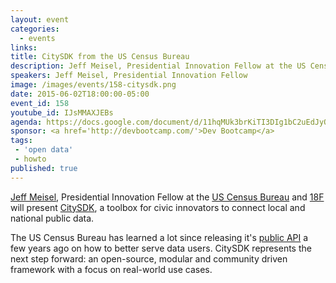```yaml
---
layout: event
categories: 
  - events
links:
title: CitySDK from the US Census Bureau
description: Jeff Meisel, Presidential Innovation Fellow at the US Census Bureau and 18F will present CitySDK, a toolbox for civic innovators to connect local and national public data.
speakers: Jeff Meisel, Presidential Innovation Fellow
image: /images/events/158-citysdk.png
date: 2015-06-02T18:00:00-05:00
event_id: 158
youtube_id: IJsMMAXJEBs
agenda: https://docs.google.com/document/d/11hqMUk3brKiTI3DIg1bC2uEdJyOjkpV-dZ60eRQlV6k/edit#
sponsor: <a href='http://devbootcamp.com/'>Dev Bootcamp</a>
tags: 
 - 'open data'
 - howto
published: true
---
```


[Jeff Meisel](https://twitter.com/Jeff_Meisel), Presidential Innovation Fellow at the [US Census Bureau](http://www.census.gov) and [18F](https://18f.gsa.gov/) will present [CitySDK](http://uscensusbureau.github.io/citysdk/), a toolbox for civic innovators to connect local and national public data.

The US Census Bureau has learned a lot since releasing it's [public API](http://www.census.gov/developers/) a few years ago on how to better serve data users. CitySDK represents the next step forward: an open-source, modular and community driven framework with a focus on real-world use cases.

